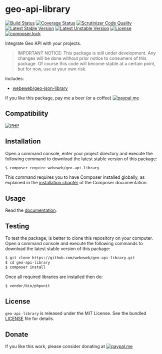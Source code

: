geo-api-library
===============

[![Build Status](https://img.shields.io/github/workflow/status/webeweb/geo-api-library/build?style=flat-square)](https://github.com/webeweb/geo-api-library/actions)
[![Coverage Status](https://img.shields.io/coveralls/github/webeweb/geo-api-library/master.svg?style=flat-square)](https://coveralls.io/github/webeweb/geo-api-library?branch=master)
[![Scrutinizer Code Quality](https://img.shields.io/scrutinizer/quality/g/webeweb/geo-api-library/master.svg?style=flat-square)](https://scrutinizer-ci.com/g/webeweb/geo-api-library/?branch=master)
[![Latest Stable Version](https://img.shields.io/packagist/v/webeweb/geo-api-library.svg?style=flat-square)](https://packagist.org/packages/webeweb/geo-api-library)
[![Latest Unstable Version](https://img.shields.io/packagist/vpre/webeweb/geo-api-library.svg?style=flat-square)](https://packagist.org/packages/webeweb/geo-api-library)
[![License](https://img.shields.io/packagist/l/webeweb/geo-api-library.svg?style=flat-square)](https://packagist.org/packages/webeweb/geo-api-library)
[![composer.lock](https://img.shields.io/badge/.lock-uncommited-important.svg?style=flat-square)](https://packagist.org/packages/webeweb/geo-api-library)

Integrate Geo API with your projects.

> IMPORTANT NOTICE: This package is still under development. Any changes will be
> done without prior notice to consumers of this package. Of course this code
> will become stable at a certain point, but for now, use at your own risk.

Includes:

- [webeweb/geo-json-library](https://github.com/webeweb/geo-json-library)

If you like this package, pay me a beer (or a coffee)
[![paypal.me](https://img.shields.io/badge/paypal.me-webeweb-0070ba.svg?style=flat-square&logo=paypal)](https://www.paypal.me/webeweb)

## Compatibility

[![PHP](https://img.shields.io/packagist/php-v/webeweb/geo-api-library.svg?style=flat-square)](http://php.net)

## Installation

Open a command console, enter your project directory and execute the following
command to download the latest stable version of this package:

```bash
$ composer require webeweb/geo-api-library
```

This command requires you to have Composer installed globally, as explained in
the [installation chapter](https://getcomposer.org/doc/00-intro.md) of the
Composer documentation.

## Usage

Read the [documentation](doc/index.md).

## Testing

To test the package, is better to clone this repository on your computer.
Open a command console and execute the following commands to download the latest
stable version of this package:

```bash
$ git clone https://github.com/webeweb/geo-api-library.git
$ cd geo-api-library
$ composer install
```

Once all required libraries are installed then do:

```bash
$ vendor/bin/phpunit
```

## License

`geo-api-library` is released under the MIT License. See the bundled [LICENSE](LICENSE)
file for details.

## Donate

If you like this work, please consider donating at
[![paypal.me](https://img.shields.io/badge/paypal.me-webeweb-0070ba.svg?style=flat-square&logo=paypal)](https://www.paypal.me/webeweb)
